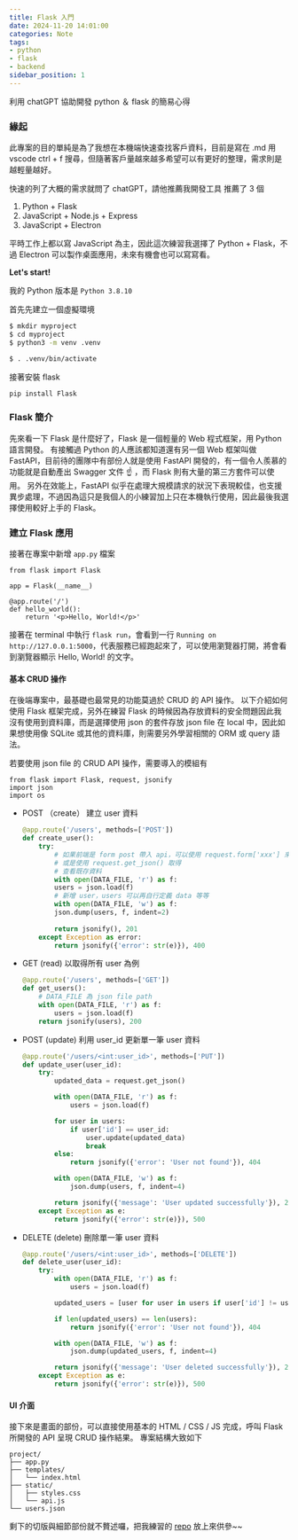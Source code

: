 ```yaml
---
title: Flask 入門
date: 2024-11-20 14:01:00
categories: Note
tags:
- python
- flask
- backend
sidebar_position: 1
---
```


利用 chatGPT 協助開發 python ＆ flask 的簡易心得


### 緣起

此專案的目的單純是為了我想在本機端快速查找客戶資料，目前是寫在 .md 用 vscode ctrl + f 搜尋，但隨著客戶量越來越多希望可以有更好的整理，需求則是越輕量越好。

快速的列了大概的需求就問了 chatGPT，請他推薦我開發工具
推薦了 3 個
1. Python + Flask
2. JavaScript + Node.js + Express
3. JavaScript + Electron

平時工作上都以寫 JavaScript 為主，因此這次練習我選擇了 Python + Flask，不過 Electron 可以製作桌面應用，未來有機會也可以寫寫看。

**Let's start!**

我的 Python 版本是 `Python 3.8.10`

首先先建立一個虛擬環境

```bash
$ mkdir myproject
$ cd myproject
$ python3 -m venv .venv

$ . .venv/bin/activate
```

接著安裝 flask
```bash!
pip install Flask
```

### Flask 簡介
先來看一下 Flask 是什麼好了，Flask 是一個輕量的 Web 程式框架，用 Python 語言開發。
有接觸過 Python 的人應該都知道還有另一個 Web 框架叫做 FastAPI，目前待的團隊中有部份人就是使用 FastAPI 開發的，有一個令人羨慕的功能就是自動產出 Swagger 文件 ☝️ ，而 Flask 則有大量的第三方套件可以使用。
另外在效能上，FastAPI 似乎在處理大規模請求的狀況下表現較佳，也支援異步處理，不過因為這只是我個人的小練習加上只在本機執行使用，因此最後我選擇使用較好上手的 Flask。

### 建立 Flask 應用
接著在專案中新增 `app.py` 檔案

```python!
from flask import Flask

app = Flask(__name__)

@app.route('/')
def hello_world():
    return '<p>Hello, World!</p>'
```

接著在 terminal 中執行 `flask run`，會看到一行
`Running on http://127.0.0.1:5000`，代表服務已經跑起來了，可以使用瀏覽器打開，將會看到瀏覽器顯示 Hello, World! 的文字。

#### 基本 CRUD 操作

在後端專案中，最基礎也最常見的功能莫過於 CRUD 的 API 操作。
以下介紹如何使用 Flask 框架完成，另外在練習 Flask 的時候因為存放資料的安全問題因此我沒有使用到資料庫，而是選擇使用 json 的套件存放 json file 在 local 中，因此如果想使用像 SQLite 或其他的資料庫，則需要另外學習相關的 ORM 或 query 語法。

若要使用 json file 的 CRUD API 操作，需要導入的模組有
```python!
from flask import Flask, request, jsonify
import json
import os
```

- POST （create） 建立 user 資料
    ```python
    @app.route('/users', methods=['POST'])
    def create_user():
        try:
            # 如果前端是 form post 帶入 api，可以使用 request.form['xxx'] 來取得 post 的 data
            # 或是使用 request.get_json() 取得
            # 查看既存資料
            with open(DATA_FILE, 'r') as f:
            users = json.load(f)
            # 新增 user，users 可以再自行定義 data 等等
            with open(DATA_FILE, 'w') as f:
            json.dump(users, f, indent=2)
            
            return jsonify(), 201
        except Exception as error:
            return jsonify({'error': str(e)}), 400
    ```
- GET (read) 以取得所有 user 為例
    ```python
    @app.route('/users', methods=['GET'])
    def get_users():
        # DATA_FILE 為 json file path
        with open(DATA_FILE, 'r') as f:
            users = json.load(f)
        return jsonify(users), 200
    ```
- POST (update) 利用 user_id 更新單一筆 user 資料 
    ```python
    @app.route('/users/<int:user_id>', methods=['PUT'])
    def update_user(user_id):
        try:
            updated_data = request.get_json()

            with open(DATA_FILE, 'r') as f:
                users = json.load(f)

            for user in users:
                if user['id'] == user_id:
                    user.update(updated_data)
                    break
            else:
                return jsonify({'error': 'User not found'}), 404

            with open(DATA_FILE, 'w') as f:
                json.dump(users, f, indent=4)

            return jsonify({'message': 'User updated successfully'}), 200
        except Exception as e:
            return jsonify({'error': str(e)}), 500
    ```
- DELETE (delete) 刪除單一筆 user 資料
    ```python
    @app.route('/users/<int:user_id>', methods=['DELETE'])
    def delete_user(user_id):
        try:
            with open(DATA_FILE, 'r') as f:
                users = json.load(f)

            updated_users = [user for user in users if user['id'] != user_id]

            if len(updated_users) == len(users):
                return jsonify({'error': 'User not found'}), 404

            with open(DATA_FILE, 'w') as f:
                json.dump(updated_users, f, indent=4)

            return jsonify({'message': 'User deleted successfully'}), 200
        except Exception as e:
            return jsonify({'error': str(e)}), 500
    ```

#### UI 介面

接下來是畫面的部份，可以直接使用基本的 HTML / CSS / JS 完成，呼叫 Flask 所開發的 API 呈現 CRUD 操作結果。
專案結構大致如下
```
project/
├── app.py
├── templates/
│   └── index.html
├── static/
│   ├── styles.css
│   └── api.js
└── users.json
```

剩下的切版與細節部份就不贅述囉，把我練習的 [repo](https://github.com/bobolin0624/flask-easy-management/tree/develop) 放上來供參~~

